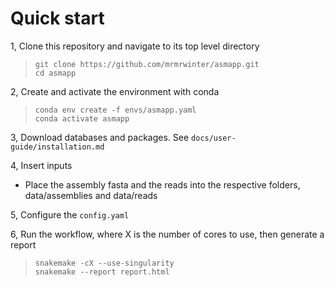# Quick start
  
1, Clone this repository and navigate to its top level directory
> `git clone https://github.com/mrmrwinter/asmapp.git`  
> `cd asmapp`
  
2, Create and activate the environment with conda
> `conda env create -f envs/asmapp.yaml`  
> `conda activate asmapp`

3, Download databases and packages. See `docs/user-guide/installation.md`

4, Insert inputs
- Place the assembly fasta and the reads into the respective folders, data/assemblies and data/reads

5, Configure the `config.yaml`
  
6, Run the workflow, where X is the number of cores to use, then generate a report  
> `snakemake -cX --use-singularity`  
> `snakemake --report report.html`


  
